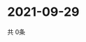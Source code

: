 # 2021-09-29
  共 0条

  <!-- BEGIN -->
  <!-- 最后更新时间Wed Sep 29 2021 07:03:32 GMT+0000 (Coordinated Universal Time) -->
  
  <!-- END -->
  
  
